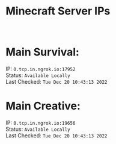
# Minecraft Server IPs

</br><h1>Main Survival:</h1>IP: `0.tcp.in.ngrok.io:17952` </br> Status: `Available Locally` </br> Last Checked: `Tue Dec 20 10:43:13 2022`
</br><h1>Main Creative:</h1>IP: `0.tcp.in.ngrok.io:19656` </br> Status: `Available Locally` </br> Last Checked: `Tue Dec 20 10:43:13 2022`
